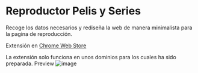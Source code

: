 # Reproductor Pelis y Series
Recoge los datos necesarios y rediseña la web de manera minimalista para la pagina de reproducción.

Extensión en [Chrome Web Store](https://chrome.google.com/webstore/detail/aanaebmkdolknenbkhccjpkohlpphobo)


La extensión solo funciona en unos dominios para los cuales ha sido preparada.
Preview
![image](https://github.com/user-attachments/assets/7766c528-5e10-48e5-9217-53e9cdb46aa5)
